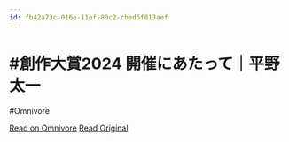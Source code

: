 ```yaml
---
id: fb42a73c-016e-11ef-80c2-cbed6f013aef
---
```


# #創作大賞2024 開催にあたって｜平野太一
#Omnivore

[Read on Omnivore](https://omnivore.app/me/2024-18f0afadec0)
[Read Original](https://note.com/yriica/n/naa8616d786ff)

